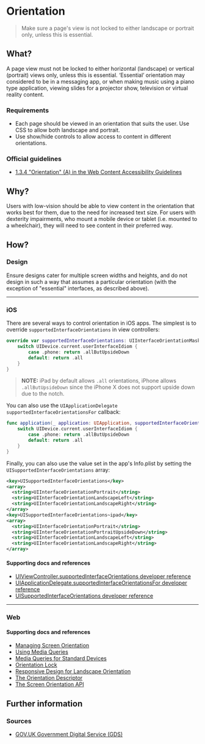 # Orientation

> Make sure a page's view is not locked to either landscape or portrait only, unless this is essential.

## What?

A page view must not be locked to either horizontal (landscape) or vertical (portrait) views only, unless this is essential.  ‘Essential’ orientation may considered to be in a messaging app, or when making music using a piano type application, viewing slides for a projector show, television or virtual reality content.

### Requirements

* Each page should be viewed in an orientation that suits the user. Use CSS to allow both landscape and portrait.
* Use show/hide controls to allow access to content in different orientations.

### Official guidelines

* [1.3.4 "Orientation" (A) in the Web Content Accessibility Guidelines](https://www.w3.org/WAI/WCAG21/Understanding/orientation.html)

## Why?

Users with low-vision should be able to view content in the orientation that works best for them, due to the need for increased text size. For users with dexterity impairments, who mount a mobile device or tablet (i.e. mounted to a wheelchair), they will need to see content in their preferred way.

## How?

### Design

Ensure designs cater for multiple screen widths and heights, and do not design in such a way that assumes a particular orientation (with the exception of "essential" interfaces, as described above).

---

### iOS

There are several ways to control orientation in iOS apps. The simplest is to override `supportedInterfaceOrientations` in view controllers:

```swift
override var supportedInterfaceOrientations: UIInterfaceOrientationMask {
	switch UIDevice.current.userInterfaceIdiom {
		case .phone: return .allButUpsideDown
		default: return .all
	}
}
```
> **NOTE:** iPad by default allows `.all` orientations, iPhone allows `.allButUpsideDown` since the iPhone X does not support upside down due to the notch.

You can also use the `UIApplicationDelegate` `supportedInterfaceOrientationsFor` callback:

```swift
func application(_ application: UIApplication, supportedInterfaceOrientationsFor window: UIWindow?) -> UIInterfaceOrientationMask {
	switch UIDevice.current.userInterfaceIdiom {
		case .phone: return .allButUpsideDown
		default: return .all
	}
}
```

Finally, you can also use the value set in the app's Info.plist by setting the `UISupportedInterfaceOrientations` array:

```xml
<key>UISupportedInterfaceOrientations</key>
<array>
  <string>UIInterfaceOrientationPortrait</string>
  <string>UIInterfaceOrientationLandscapeLeft</string>
  <string>UIInterfaceOrientationLandscapeRight</string>
</array>
<key>UISupportedInterfaceOrientations~ipad</key>
<array>
  <string>UIInterfaceOrientationPortrait</string>
  <string>UIInterfaceOrientationPortraitUpsideDown</string>
  <string>UIInterfaceOrientationLandscapeLeft</string>
  <string>UIInterfaceOrientationLandscapeRight</string>
</array>
```

#### Supporting docs and references

* [UIViewController.supportedInterfaceOrientations developer reference](https://developer.apple.com/documentation/uikit/uiviewcontroller/1621435-supportedinterfaceorientations "developer.apple.com reference")
* [UIApplicationDelegate.supportedInterfaceOrientationsFor developer reference](https://developer.apple.com/documentation/uikit/uiapplicationdelegate/1623107-application "developer.apple.com reference")
* [UISupportedInterfaceOrientations developer reference](https://developer.apple.com/library/archive/documentation/General/Reference/InfoPlistKeyReference/Articles/iPhoneOSKeys.html#//apple_ref/doc/uid/TP40009252-SW10 "developer.apple.com reference")

---

### Web

#### Supporting docs and references

* [Managing Screen Orientation](https://developer.mozilla.org/en-US/docs/Web/API/CSS_Object_Model/Managing_screen_orientation)
* [Using Media Queries](https://developer.mozilla.org/en-US/docs/Web/CSS/Media_Queries/Using_media_queries)
* [Media Queries for Standard Devices](https://css-tricks.com/snippets/css/media-queries-for-standard-devices/)
* [Orientation Lock](https://css-tricks.com/snippets/css/orientation-lock/)
* [Responsive Design for Landscape Orientation](https://css-tricks.com/forums/topic/responsive-design-for-landscape-orientation/)
* [The Orientation Descriptor](https://www.w3.org/TR/css-device-adapt-1/#orientation-desc)
* [The Screen Orientation API](https://www.w3.org/TR/screen-orientation/)

## Further information

### Sources

* [GOV.UK Government Digital Service (GDS)](https://alphagov.github.io/wcag-primer/#wcag-2-1-getting-started "The GOV.UK GDS")